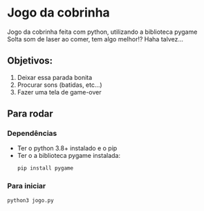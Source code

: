 # Jogo da cobrinha
Jogo da cobrinha feita com python, utilizando a biblioteca pygame <br>
Solta som de laser ao comer, tem algo melhor!? Haha talvez...
## Objetivos:
1. Deixar essa parada bonita
2. Procurar sons (batidas, etc...)
3. Fazer uma tela de game-over
## Para rodar
### Dependências
- Ter o python 3.8+ instalado e o pip
- Ter o a biblioteca pygame instalada:
  ```sh
  pip install pygame
  ```
### Para iniciar
```sh
python3 jogo.py
```

